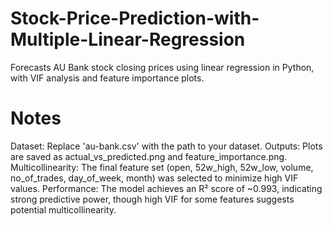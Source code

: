 # Stock-Price-Prediction-with-Multiple-Linear-Regression
Forecasts AU Bank stock closing prices using linear regression in Python, with VIF analysis and feature importance plots.


# Notes
Dataset: Replace 'au-bank.csv' with the path to your dataset.
Outputs: Plots are saved as actual_vs_predicted.png and feature_importance.png.
Multicollinearity: The final feature set (open, 52w_high, 52w_low, volume, no_of_trades, day_of_week, month) was selected to minimize high VIF values.
Performance: The model achieves an R² score of ~0.993, indicating strong predictive power, though high VIF for some features suggests potential multicollinearity.
